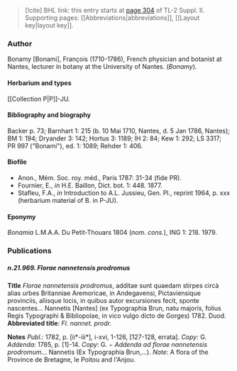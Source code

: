 > [!cite] BHL link: this entry starts at [page 304](https://www.biodiversitylibrary.org/item/103859#page/314/mode/1up) of TL-2 Suppl. II.
> Supporting pages: [[Abbreviations|abbreviations]], [[Layout key|layout key]].

### Author

Bonamy \[Bonami\], François (1710-1786), French physician and botanist at Nantes, lecturer in botany at the University of Nantes. (*Bonamy*).

#### Herbarium and types

[[Collection P|P]]-JU.

#### Bibliography and biography

Backer p. 73; Barnhart 1: 215 (b. 10 Mai 1710, Nantes, d. 5 Jan 1786, Nantes); BM 1: 194; Dryander 3: 142; Hortus 3: 1189; IH 2: 84; Kew 1: 292; LS 3317; PR 997 ("Bonami"), ed. 1: 1089; Rehder 1: 406.

#### Biofile

- Anon., Mém. Soc. roy. méd., Paris 1787: 31-34 (fide PR).
- Fournier, E., *in* H.E. Baillon, Dict. bot. 1: 448. 1877.
- Stafleu, F.A., *in* Introduction to A.L. Jussieu, Gen. Pl., reprint 1964, p. xxx (herbarium material of B. in P-JU).

#### Eponymy

*Bonamia* L.M.A.A. Du Petit-Thouars 1804 (*nom. cons.*), ING 1: 218. 1979.

### Publications

##### n.21.969. Florae nannetensis prodromus

**Title**
*Florae nannetensis prodromus*, additae sunt quaedam stirpes circà alias urbes Britanniae Aremoricae, in Andegavensi, Pictaviensique provinciis, aliisque locis, in quibus autor excursiones fecit, sponte nascentes... Nannetis \[Nantes\] (ex Typographia Brun, natu majoris, folius Regis Typographi & Bibliopolae, in vico vulgo dicto de Gorges) 1782. Duod.
**Abbreviated title**: *Fl. nannet. prodr.*

**Notes**
*Publ*.: 1782, p. \[ii\*-iii\*\], i-xvi, 1-126, \[127-128, errata\]. *Copy*: G.
*Addenda*: 1785, p. \[1\]-14. *Copy*: G. − *Addenda ad florae nannetensis prodromum*... Nannetis (Ex Typographia Brun,...).
*Note*: A flora of the Province de Bretagne, le Poitou and l'Anjou.

